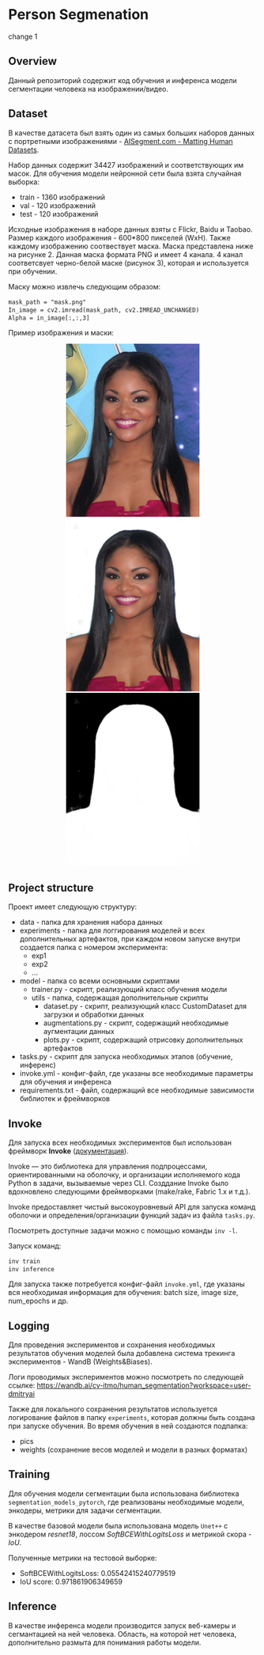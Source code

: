 # Person Segmenation

change 1

## Overview

Данный репозиторий содержит код обучения и инференса модели сегментации человека на изображении/видео.

## Dataset

В качестве датасета был взять один из самых больших наборов данных с портретными изображениями - [AISegment.com - Matting Human Datasets]( https://www.kaggle.com/datasets/laurentmih/aisegmentcom-matting-human-datasets).

Набор данных содержит 34427 изображений и соответствующих им масок. Для обучения модели нейронной сети была взята случайная выборка:
* train - 1360 изображений
* val - 120 изображений
* test - 120 изображений

Исходные изображения в наборе данных взяты с Flickr, Baidu и Taobao. Размер каждого изображения -  600\*800 пикселей (WxH). Также каждому изображению соотвествует маска. 
Маска представлена ниже на рисунке 2. Данная маска формата PNG и имеет 4 канала. 4 канал соответсвует черно-белой маске (рисунок 3), которая и используется при обучении.

Маску можно извлечь следующим образом:
```
mask_path = "mask.png"
In_image = cv2.imread(mask_path, cv2.IMREAD_UNCHANGED)  
Alpha = in_image[:,:,3]
```

Пример изображения и маски:

<p align="middle">
  <img src="docs/image.JPG" width=270 height=350 />
  <img src="docs/orig_mask.JPG" width=270 height=350 />
  <img src="docs/mask.JPG" width=270 height=350 /> 
</p>


## Project structure

Проект имеет следующую структуру:
* data - папка для хранения набора данных
* experiments - папка для логгирования моделей и всех дополнительных артефактов, при каждом новом запуске внутри создается папка с номером эксперимента:
  * exp1
  * exp2
  * ...
* model - папка со всеми основными скриптами
  * trainer.py - скрипт, реализующий класс обучения модели
  * utils - папка, содержащая дополнительные скрипты
    * dataset.py - скрипт, реализующий класс CustomDataset для загрузки и обработки данных
    * augmentations.py - скрипт, содержащий необходимые аугментации данных
    * plots.py - скрипт, содержащий отрисовку дополнительных артефактов
* tasks.py - скрипт для запуска необходимых этапов (обучение, инференс)
* invoke.yml - конфиг-файл, где указаны все необходимые параметры для обучения и инференса
* requirements.txt - файл, содержащий все необходимые зависимости библиотек и фреймворков

## Invoke

Для запуска всех необходимых экспериментов был использован фреймворк **Invoke** ([документация](https://www.pyinvoke.org/)).

Invoke — это библиотека для управления подпроцессами, ориентированными на оболочку, и организации исполняемого кода Python в задачи, вызываемые через CLI. Созддание Invoke было вдохновлено следующими фреймворками (make/rake, Fabric 1.x и т.д.).

Invoke предоставляет чистый высокоуровневый API для запуска команд оболочки и определения/организации функций задач из файла `tasks.py`.

Посмотреть доступные задачи можно с помощью команды `inv -l`.

Запуск команд:

```
inv train
inv inference
```

Для запуска также потребуется конфиг-файл `invoke.yml`, где указаны вся необходимая информация для обучения: batch size, image size, num_epochs и др.

## Logging

Для проведения экспериментов и сохранения необходимых результатов обучения моделей была добавлена система трекинга экспериментов - WandB (Weights&Biases). 

Логи проводимых экспериментов можно посмотреть по следующей ссылке: https://wandb.ai/cv-itmo/human_segmentation?workspace=user-dmitryai

Также для локального сохранения результатов используется логирование файлов в папку `experiments`, которая должны быть создана при запуске обучения. Во время обучения в ней создаются подпапка:

* pics 
* weights (сохранение весов моделей и модели в разных форматах)

## Training

Для обучения модели сегментации была использована библиотека `segmentation_models_pytorch`, где реализованы необходимые модели, энкодеры, метрики для задачи сегментации.

В качестве базовой модели была использована модель `Unet++` с энкодером *resnet18*, лоссом *SoftBCEWithLogitsLoss* и метрикой скора - *IoU*.

Полученные метрики на тестовой выборке:
* SoftBCEWithLogitsLoss: 0.05542415240779519
* IoU score: 0.971861906349659

## Inference

В качестве инференса модели производится запуск веб-камеры и сегмантацией на ней человека. Область, на которой нет человека, дополнительно размыта для понимания работы модели.

